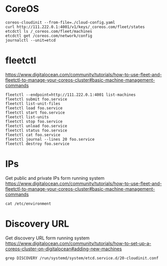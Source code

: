 CoreOS
======

    coreos-cloudinit --from-file=./cloud-config.yaml
    curl http://111.222.0.1:4001/v1/keys/_coreos.com/fleet/states
    etcdctl ls /_coreos.com/fleet/machines
    etcdctl get /coreos.com/network/config
    journalctl --unit=etcd

fleetctl
========

<https://www.digitalocean.com/community/tutorials/how-to-use-fleet-and-fleetctl-to-manage-your-coreos-cluster#basic-machine-management-commands>

    fleetctl --endpoint=http://111.222.0.1:4001 list-machines
    fleetctl submit foo.service
    fleetctl list-unit-files
    fleetctl load foo.service
    fleetctl start foo.service
    fleetctl list-units
    fleetctl stop foo.service
    fleetctl unload foo.service
    fleetctl status foo.service
    fleetctl cat foo.service
    fleetctl journal --lines 20 foo.service
    fleetctl destroy foo.service

IPs
===

Get public and private IPs form running system
<https://www.digitalocean.com/community/tutorials/how-to-use-fleet-and-fleetctl-to-manage-your-coreos-cluster#basic-machine-management-commands>

    cat /etc/environment

Discovery URL
=============

Get discovery URL form running system
<https://www.digitalocean.com/community/tutorials/how-to-set-up-a-coreos-cluster-on-digitalocean#adding-new-machines>

    grep DISCOVERY /run/systemd/system/etcd.service.d/20-cloudinit.conf
